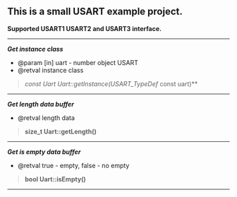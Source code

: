 This is a small USART example project.
----------------------------------------
**Supported USART1 USART2 and USART3 interface.**
>
---
***Get instance class***
* @param [in] uart - number object USART
* @retval instance class
>**const Uart* Uart::getInstance(USART_TypeDef* const uart)**
---
***Get length data buffer***
* @retval length data
>**size_t Uart::getLength()**
---
***Get is empty data buffer***
* @retval true - empty, false - no empty
>**bool Uart::isEmpty()**
---
